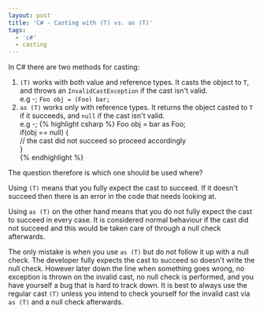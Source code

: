 ```yaml
---
layout: post
title: 'C# - Casting with (T) vs. as (T)'
tags:
  - 'c#'
  - casting
---
```

In C# there are two methods for casting:

  1. `(T)` works with both value and reference types. It casts the object to `T`, and throws an `InvalidCastException` if the cast isn't valid.  
    e.g -; `Foo obj = (Foo) bar;`
  2. `as (T)` works only with reference types. It returns the object casted to `T` if it succeeds, and `null` if the cast isn't valid.  
  e.g -; 
  {% highlight csharp %}
Foo obj = bar as Foo;  
if(obj == null)
{  
  // the cast did not succeed so proceed accordingly  
}  
{% endhighlight %}

The question therefore is which one should be used where?

Using `(T)` means that you fully expect the cast to succeed. If it doesn't succeed then there is an error in the code that needs looking at.

Using `as (T)` on the other hand means that you do not fully expect the cast to succeed in every case. It is considered normal behaviour if the cast did not succeed and this would be taken care of through a null check afterwards.

The only mistake is when you use `as (T)` but do not follow it up with a null check. The developer fully expects the cast to succeed so doesn't write the null check. However later down the line when something goes wrong, no exception is thrown on the invalid cast, no null check is performed, and you have yourself a bug that is hard to track down. It is best to always use the regular cast `(T)` unless you intend to check yourself for the invalid cast via `as (T)` and a null check afterwards.